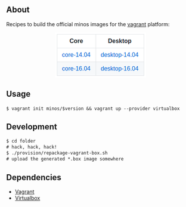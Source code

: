 About
-----

Recipes to build the official minos images for the [vagrant](https://www.vagrantup.com/) platform:

<!--| Core                                                           | Desktop                                                              |-->
<!--| -------------------------------------------------------------- | -------------------------------------------------------------------- |-->
<!--| [core-14.04](https://app.vagrantup.com/minos/boxes/core-14.04) | [desktop-14.04](https://app.vagrantup.com/minos/boxes/desktop-14.04) | -->
<!--| [core-16.04](https://app.vagrantup.com/minos/boxes/core-16.04) | [desktop-16.04](https://app.vagrantup.com/minos/boxes/desktop-16.04) | -->

<p align="center">
  <a href="https://app.vagrantup.com/minos" target="_blank">
    <img src="https://github.com/minos-org/vagrants/blob/master/minos-images-table.png?raw=true" alt="minos images table"/>
  </a>
</p>

Usage
-----

    $ vagrant init minos/$version && vagrant up --provider virtualbox

Development
-----------

    $ cd folder
    # hack, hack, hack!
    $ ./provision/repackage-vagrant-box.sh
    # upload the generated *.box image somewhere

Dependencies
------------

- [Vagrant](https://www.vagrantup.com/)
- [Virtualbox](https://www.virtualbox.org)
